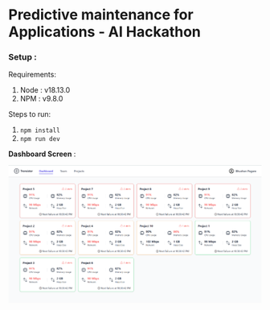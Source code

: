 # Predictive maintenance for Applications - AI Hackathon

### Setup :

Requirements:

1. Node : v18.13.0
2. NPM : v9.8.0

Steps to run:

1. `npm install`
2. `npm run dev`

**Dashboard Screen** :

![Dashboard Screen](screenshots/dashboard.png)
